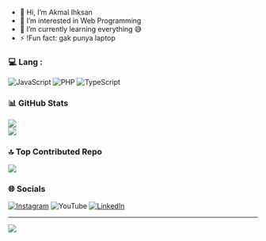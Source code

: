 - 👋 Hi, I’m Akmal Ihksan
- 👀 I’m interested in Web Programming
- 🌱 I’m currently learning everything 😅
- ⚡ !Fun fact: gak punya laptop

### 💻 Lang :

<!-- ![HTML5](https://img.shields.io/badge/html5-%23E34F26.svg?style=for-the-badge&logo=html5&logoColor=white) 
![CSS3](https://img.shields.io/badge/css3-%231572B6.svg?style=for-the-badge&logo=css3&logoColor=white) -->
![JavaScript](https://img.shields.io/badge/javascript-%23323330.svg?style=for-the-badge&logo=javascript&logoColor=white) 
![PHP](https://img.shields.io/badge/PHP-%23323330style=for-the-badge&logo=php&logoColor=white)
![TypeScript](https://img.shields.io/badge/TypeScript-%23323330style=for-the-badge&logo=typescript&logoColor=white)

<!-- ### 🔥 Framework & Library :

[![Laravel](https://img.shields.io/badge/laravel-%23FF2D20.svg?style=for-the-badge&logo=laravel&logoColor=white)](https://laravel.com/)
[![React](https://img.shields.io/badge/react-%2320232a.svg?style=for-the-badge&logo=react&logoColor=%2361DAFB)](https://react.dev/)
[![TailwindCSS](https://img.shields.io/badge/tailwindcss-%2338B2AC.svg?style=for-the-badge&logo=tailwind-css&logoColor=white)](https://tailwindcss.com/)
[![NodeJS](https://img.shields.io/badge/node.js-6DA55F?style=for-the-badge&logo=node.js&logoColor=white)](https://nodejs.org/en)
<!-- ![Redux](https://img.shields.io/badge/redux-%23593d88.svg?style=for-the-badge&logo=redux&logoColor=white)
 ![Zod](https://img.shields.io/badge/zod-%233068b7.svg?style=for-the-badge&logo=zod&logoColor=white) 
 ![Next JS](https://img.shields.io/badge/Next-black?style=for-the-badge&logo=next.js&logoColor=white) 
[![Express.js](https://img.shields.io/badge/express.js-%23404d59.svg?style=for-the-badge&logo=express&logoColor=%2361DAFB)](https://expressjs.com/)
[![Prisma](https://img.shields.io/badge/Prisma-3982CE?style=for-the-badge&logo=Prisma&logoColor=white)](https://www.prisma.io/)

### 🗃️ Web Server & Databases :

 ![Nginx](https://img.shields.io/badge/nginx-%23009639.svg?style=for-the-badge&logo=nginx&logoColor=white) 
 ![Apache](https://img.shields.io/badge/apache-%23D42029.svg?style=for-the-badge&logo=apache&logoColor=white) 
 ![Firebase](https://img.shields.io/badge/firebase-a08021?style=for-the-badge&logo=firebase&logoColor=ffcd34) 
 ![MySQL](https://img.shields.io/badge/mysql-4479A1.svg?style=for-the-badge&logo=mysql&logoColor=white) -->

### 📊 GitHub Stats
![](https://github-readme-streak-stats.herokuapp.com/?user=sancodeid&theme=dark&hide_border=true)<br/>
![](https://github-readme-stats.vercel.app/api/top-langs/?username=sancodeid&theme=dark&hide_border=true&include_all_commits=true&count_private=false&layout=compact)

### 🔝 Top Contributed Repo
![](https://github-contributor-stats.vercel.app/api?username=sancodeid&limit=5&theme=dark&combine_all_yearly_contributions=true)

### 🌐 Socials 
[![Instagram](https://img.shields.io/badge/Instagram-%23E4405F.svg?logo=Instagram&logoColor=white)](https://instagram.com/akmal_ihksan) 
![YouTube](https://img.shields.io/badge/YouTube-%23FF0000.svg?logo=YouTube&logoColor=white)
[![LinkedIn](https://img.shields.io/badge/-LinkedIn-blue?style=flat-square&logo=Linkedin&logoColor=white&link=https://www.linkedin.com/in/pireseduardo/)](https://www.linkedin.com/in/akmal-ihksan-7177b1304?utm_source=share&utm_campaign=share_via&utm_content=profile&utm_medium=android_app)

---

[![](https://visitcount.itsvg.in/api?id=sancodeid&icon=0&color=0)](https://visitcount.itsvg.in)




<!-- Proudly created with GPRM ( https://gprm.itsvg.in ) -->
<!---
AkmalIhksan/AkmalIhksan is a ✨ special ✨ repository because its `README.md` (this file) appears on your GitHub profile.
You can click the Preview link to take a look at your changes.
--->
